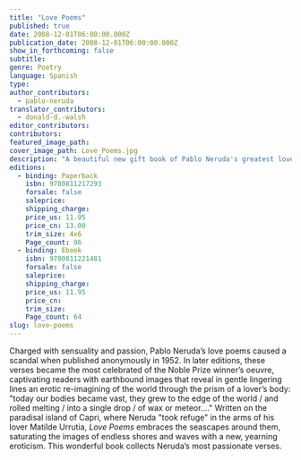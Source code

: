 ```yaml
---
title: "Love Poems"
published: true
date: 2008-12-01T06:00:00.000Z
publication_date: 2008-12-01T06:00:00.000Z
show_in_forthcoming: false
subtitle:
genre: Poetry
language: Spanish
type:
author_contributors:
  - pablo-neruda
translator_contributors:
  - donald-d.-walsh
editor_contributors:
contributors:
featured_image_path:
cover_image_path: Love_Poems.jpg
description: "A beautiful new gift book of Pablo Neruda's greatest love poems for all occasions "
editions:
  - binding: Paperback
    isbn: 9780811217293
    forsale: false
    saleprice:
    shipping_charge:
    price_us: 11.95
    price_cn: 13.00
    trim_size: 4x6
    Page_count: 96
  - binding: Ebook
    isbn: 9780811221481
    forsale: false
    saleprice:
    shipping_charge:
    price_us: 11.95
    price_cn:
    trim_size:
    Page_count: 64
slug: love-poems
---
```


Charged with sensuality and passion, Pablo Neruda’s love poems caused a scandal when published anonymously in 1952. In later editions, these verses became the most celebrated of the Noble Prize winner’s oeuvre, captivating readers with earthbound images that reveal in gentle lingering lines an erotic re-imagining of the world through the prism of a lover’s body: "today our bodies became vast, they grew to the edge of the world / and rolled melting / into a single drop / of wax or meteor...." Written on the paradisal island of Capri, where Neruda "took refuge" in the arms of his lover Matilde Urrutia, _Love Poems_ embraces the seascapes around them, saturating the images of endless shores and waves with a new, yearning eroticism. This wonderful book collects Neruda’s most passionate verses.

